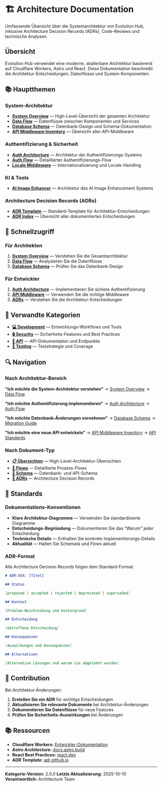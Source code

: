 # 🏗️ Architecture Documentation

Umfassende Übersicht über die Systemarchitektur von Evolution Hub, inklusive Architecture Decision Records (ADRs), Code-Reviews und technische Analysen.

## Übersicht

Evolution Hub verwendet eine moderne, skalierbare Architektur basierend auf Cloudflare Workers, Astro und React. Diese Dokumentation beschreibt die Architektur-Entscheidungen, Datenflüsse und System-Komponenten.

## 📚 Hauptthemen

### System-Architektur

- **[System Overview](./system-overview.md)** — High-Level-Übersicht der gesamten Architektur
- **[Data Flow](./data-flow.md)** — Datenflüsse zwischen Komponenten und Services
- **[Database Schema](./database-schema.md)** — Datenbank-Design und Schema-Dokumentation
- **[API Middleware Inventory](./api-middleware-inventory.md)** — Übersicht aller API-Middleware

### Authentifizierung & Sicherheit

- **[Auth Architecture](./auth-architecture.md)** — Architektur der Authentifizierungs-Systems
- **[Auth Flow](./auth-flow.md)** — Detaillierter Authentifizierungs-Flow
- **[Locale Middleware](./locale-middleware.md)** — Internationalisierung und Locale-Handling

### KI & Tools

- **[AI Image Enhancer](./ai-image-enhancer.md)** — Architektur des AI Image Enhancement Systems

### Architecture Decision Records (ADRs)

- **[ADR Template](./adr/template.md)** — Standard-Template für Architektur-Entscheidungen
- **[ADR Index](./adr/index.md)** — Übersicht aller dokumentierten Entscheidungen

## 🚀 Schnellzugriff

### Für Architekten

1. **[System Overview](./system-overview.md)** — Verstehen Sie die Gesamtarchitektur
2. **[Data Flow](./data-flow.md)** — Analysieren Sie die Datenflüsse
3. **[Database Schema](./database-schema.md)** — Prüfen Sie das Datenbank-Design

### Für Entwickler

1. **[Auth Architecture](./auth-architecture.md)** — Implementieren Sie sichere Authentifizierung
2. **[API Middleware](./api-middleware-inventory.md)** — Verwenden Sie die richtige Middleware
3. **[ADRs](./adr/index.md)** — Verstehen Sie die Architektur-Entscheidungen

## 📖 Verwandte Kategorien

- **[💻 Development](../development/)** — Entwicklungs-Workflows und Tools
- **[🔒 Security](../security/)** — Sicherheits-Features und Best Practices
- **[🔌 API](../api/)** — API-Dokumentation und Endpunkte
- **[🧪 Testing](../testing/)** — Teststrategie und Coverage

## 🔍 Navigation

### Nach Architektur-Bereich

**"Ich möchte die System-Architektur verstehen"**
→ [System Overview](./system-overview.md) → [Data Flow](./data-flow.md)

**"Ich möchte Authentifizierung implementieren"**
→ [Auth Architecture](./auth-architecture.md) → [Auth Flow](./auth-flow.md)

**"Ich möchte Datenbank-Änderungen vornehmen"**
→ [Database Schema](./database-schema.md) → [Migration Guide](../../guides/database-migrations.md)

**"Ich möchte eine neue API entwickeln"**
→ [API Middleware Inventory](./api-middleware-inventory.md) → [API Standards](../../guides/api-standards.md)

### Nach Dokument-Typ

- **[📋 Übersichten](./system-overview.md)** — High-Level-Architektur-Übersichten
- **[🔄 Flows](./data-flow.md)** — Detaillierte Prozess-Flows
- **[💾 Schema](./database-schema.md)** — Datenbank- und API-Schema
- **[📝 ADRs](./adr/)** — Architecture Decision Records

## 📝 Standards

### Dokumentations-Konventionen

- **Klare Architektur-Diagramme** — Verwenden Sie standardisierte Diagramme
- **Entscheidungs-Begründung** — Dokumentieren Sie das "Warum" jeder Entscheidung
- **Technische Details** — Enthalten Sie konkrete Implementierungs-Details
- **Aktualität** — Halten Sie Schemata und Flows aktuell

### ADR-Format

Alle Architecture Decision Records folgen dem Standard-Format:

```markdown
# ADR-XXX: [Titel]

## Status

[proposed | accepted | rejected | deprecated | superseded]

## Kontext

[Problem-Beschreibung und Hintergrund]

## Entscheidung

[Getroffene Entscheidung]

## Konsequenzen

[Auswirkungen und Konsequenzen]

## Alternativen

[Alternative Lösungen und warum sie abgelehnt wurden]
```

## 🤝 Contribution

Bei Architektur-Änderungen:

1. **Erstellen Sie ein ADR** für wichtige Entscheidungen
2. **Aktualisieren Sie relevante Dokumente** bei Architektur-Änderungen
3. **Dokumentieren Sie Datenflüsse** für neue Features
4. **Prüfen Sie Sicherheits-Auswirkungen** bei Änderungen

## 📚 Ressourcen

- **Cloudflare Workers:** [Entwickler-Dokumentation](https://developers.cloudflare.com/workers/)
- **Astro Architecture:** [docs.astro.build](https://docs.astro.build/)
- **React Best Practices:** [react.dev](https://react.dev/)
- **ADR Template:** [adr.github.io](https://adr.github.io/)

---

**Kategorie-Version:** 2.0.0
**Letzte Aktualisierung:** 2025-10-10
**Verantwortlich:** Architecture Team
